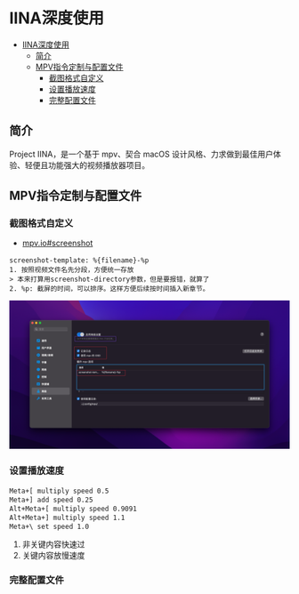 # IINA深度使用

<!--ts-->
* [IINA深度使用](#iina深度使用)
   * [简介](#简介)
   * [MPV指令定制与配置文件](#mpv指令定制与配置文件)
      * [截图格式自定义](#截图格式自定义)
      * [设置播放速度](#设置播放速度)
      * [完整配置文件](#完整配置文件)

<!-- Created by https://github.com/ekalinin/github-markdown-toc -->
<!-- Added by: runner, at: Sun Sep 18 05:18:59 UTC 2022 -->

<!--te-->

## 简介

Project IINA，是一个基于 mpv、契合 macOS 设计风格、力求做到最佳用户体验、轻便且功能强大的视频播放器项目。

## MPV指令定制与配置文件

### 截图格式自定义

- [mpv.io#screenshot](https://mpv.io/manual/stable/#screenshot)

```admonish info
screenshot-template: %{filename}-%p
1. 按照视频文件名先分段，方便统一存放
> 本来打算用screenshot-directory参数，但是要报错，就算了
2. %p: 截屏的时间，可以排序。这样方便后续按时间插入新章节。
```

![CleanShot 2022-09-06 at 21.52.28@2x](https://raw.githubusercontent.com/KuanHsiaoKuo/writing_materials/main/imgs/CleanShot%202022-09-06%20at%2021.52.28%402x.png)

### 设置播放速度

```admonish info
Meta+[ multiply speed 0.5
Meta+] add speed 0.25
Alt+Meta+[ multiply speed 0.9091
Alt+Meta+] multiply speed 1.1
Meta+\ set speed 1.0
```

1. 非关键内容快速过
2. 关键内容放慢速度

### 完整配置文件
